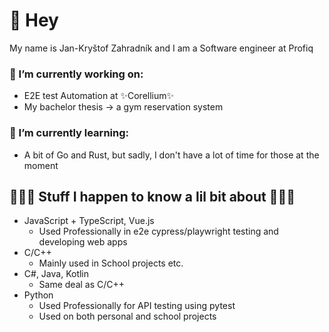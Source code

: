 # 👋 Hey
My name is Jan-Kryštof Zahradník and I am a Software engineer at Profiq 

### 👷 I’m currently working on:
  - E2E test Automation at ✨Corellium✨
  - My bachelor thesis -> a gym reservation system
### 📖 I’m currently learning:
  - A bit of Go and Rust, but sadly, I don't have a lot of time for those at the moment

## 👩🏻‍💻 Stuff I happen to know a lil bit about 👩🏻‍💻
- JavaScript + TypeScript, Vue.js
  - Used Professionally in e2e cypress/playwright testing and developing web apps
- C/C++
  - Mainly used in School projects etc.
- C#, Java, Kotlin
  - Same deal as C/C++
- Python
  - Used Professionally for API testing using pytest
  - Used on both personal and school projects

<!--
**KrystofJan/KrystofJan** is a ✨ _special_ ✨ repository because its `README.md` (this file) appears on your GitHub profile.

Here are some ideas to get you started:

- 🔭 I’m currently working on ...
- 🌱 I’m currently learning ...
- 👯 I’m looking to collaborate on ...
- 🤔 I’m looking for help with ...
- 💬 Ask me about ...
- 📫 How to reach me: ...
- 😄 Pronouns: ...
- ⚡ Fun fact: ...


![profiq_2_logo](https://github.com/user-attachments/assets/ee7780ca-18d2-4e73-ae7e-fe45c6a352b3)

-->
